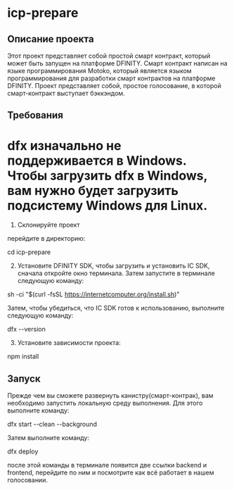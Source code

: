 # icp-prepare

## Описание проекта

Этот проект представляет собой простой смарт контракт, который может быть запущен на платформе DFINITY. Смарт контракт написан на языке программирования Motoko, который является языком программирования для разработки смарт контрактов на платформе DFINITY.
Проект представляет собой, простое голосование, в которой смарт-контракт выступает бэккэндом.

## Требования

# dfx изначально не поддерживается в Windows. Чтобы загрузить dfx в Windows, вам нужно будет загрузить подсистему Windows для Linux.

1. Склонируйте проект

перейдите в директорию:

cd icp-prepare

2. Установите DFINITY SDK, чтобы загрузить и установить IC SDK, сначала откройте окно терминала. Затем запустите в терминале следующую команду:

sh -ci "$(curl -fsSL https://internetcomputer.org/install.sh)"

Затем, чтобы убедиться, что IC SDK готов к использованию, выполните следующую команду:

dfx --version

3. Установите зависимости проекта:

npm install

## Запуск

Прежде чем вы сможете развернуть канистру(смарт-контрак), вам необходимо запустить локальную среду выполнения. Для этого выполните команду:

dfx start --clean --background

Затем выполните команду:

dfx deploy

после этой команды в терминале появится две ссылки backend и frontend, перейдите по ним и посмотрите как всё работает в нашем голосовании.
